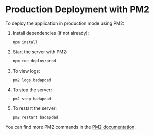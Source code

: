 # Production Deployment with PM2

To deploy the application in production mode using PM2:

1. Install dependencies (if not already):
   ```bash
   npm install
   ```
2. Start the server with PM2:
   ```bash
   npm run deploy:prod
   ```
3. To view logs:
   ```bash
   pm2 logs badapdad
   ```
4. To stop the server:
   ```bash
   pm2 stop badapdad
   ```
5. To restart the server:
   ```bash
   pm2 restart badapdad
   ```

You can find more PM2 commands in the [PM2 documentation](https://pm2.keymetrics.io/).